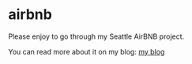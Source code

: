 


# airbnb

Please enjoy to go through my Seattle AirBNB project.

You can read more about it on my blog: <a href=https://best-mahogany-dolphin-856.medium.com/insights-from-seattle-airb-b-d77224d7354c>my blog</a>
